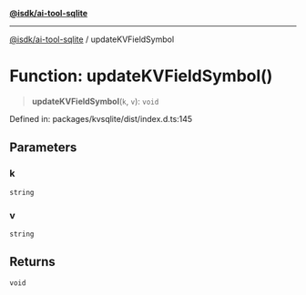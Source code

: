 [**@isdk/ai-tool-sqlite**](../README.md)

***

[@isdk/ai-tool-sqlite](../globals.md) / updateKVFieldSymbol

# Function: updateKVFieldSymbol()

> **updateKVFieldSymbol**(`k`, `v`): `void`

Defined in: packages/kvsqlite/dist/index.d.ts:145

## Parameters

### k

`string`

### v

`string`

## Returns

`void`

